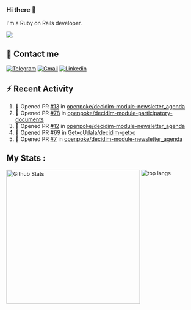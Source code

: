 ### Hi there 👋

I'm a Ruby on Rails developer.

<img src="https://komarev.com/ghpvc/?username=antopalidi&color=blueviolet">

## 📩 Contact me 
[![Telegram](https://img.shields.io/badge/Telegram-2CA5E0?style=for-the-badge&logo=telegram&logoColor=white)](https://t.me/anna_top)
[![Gmail](https://img.shields.io/badge/email-D14836?style=for-the-badge&logo=gmail&logoColor=white)](mailto:topalidisanna@gmail.com)
[![Linkedin](https://img.shields.io/badge/LinkedIn-0077B5?style=for-the-badge&logo=linkedin&logoColor=white)](https://www.linkedin.com/in/topalidi/)
<!-- [![Codewars](https://img.shields.io/badge/Codewars-B1361E?style=for-the-badge&logo=Codewars&logoColor=white)](https://www.codewars.com/users/antopalidi) -->

## :zap: Recent Activity

<!--START_SECTION:activity-->
1. 💪 Opened PR [#13](https://github.com/openpoke/decidim-module-newsletter_agenda/pull/13) in [openpoke/decidim-module-newsletter_agenda](https://github.com/openpoke/decidim-module-newsletter_agenda)
2. 💪 Opened PR [#78](https://github.com/openpoke/decidim-module-participatory-documents/pull/78) in [openpoke/decidim-module-participatory-documents](https://github.com/openpoke/decidim-module-participatory-documents)
3. 💪 Opened PR [#12](https://github.com/openpoke/decidim-module-newsletter_agenda/pull/12) in [openpoke/decidim-module-newsletter_agenda](https://github.com/openpoke/decidim-module-newsletter_agenda)
4. 💪 Opened PR [#69](https://github.com/GetxoUdala/decidim-getxo/pull/69) in [GetxoUdala/decidim-getxo](https://github.com/GetxoUdala/decidim-getxo)
5. 💪 Opened PR [#7](https://github.com/openpoke/decidim-module-newsletter_agenda/pull/7) in [openpoke/decidim-module-newsletter_agenda](https://github.com/openpoke/decidim-module-newsletter_agenda)
<!--END_SECTION:activity-->

## My Stats :
<!--
<img alt="activity" src="https://streak-stats.demolab.com?user=antopalidi" />
-->
<div>
<img align="top" width="350px" alt="Github Stats" src="https://github-readme-stats-1-brown.vercel.app/api?username=antopalidi&count_private=true&show_icons=true&hide_border=true" />
<img align="top" alt="top langs" src="https://github-readme-stats-1-brown.vercel.app/api/top-langs/?username=antopalidi&layout=compact" />
 </div>
<!--
#### [My CV](https://antopalidi.github.io/my_cv/)
-->

<!--
**antopalidi/antopalidi** is a ✨ _special_ ✨ repository because its `README.md` (this file) appears on your GitHub profile.
-->
